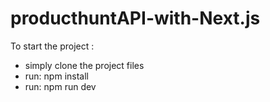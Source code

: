 # producthuntAPI-with-Next.js

To start the project : 
- simply clone the project files
- run: npm install
- run: npm run dev
